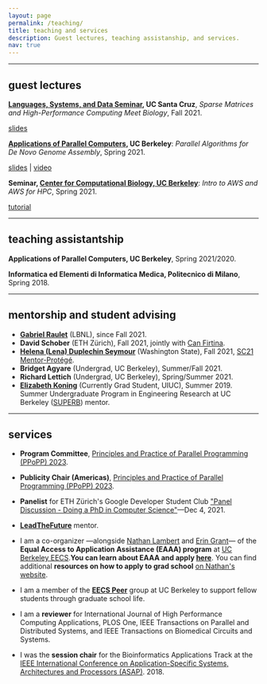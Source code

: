 ```yaml
---
layout: page
permalink: /teaching/
title: teaching and services
description: Guest lectures, teaching assistanship, and services.
nav: true
---
```

___

## guest lectures

**[Languages, Systems, and Data Seminar](https://lsd-ucsc.github.io/lsd-seminar/2021fa/), UC Santa Cruz**, *Sparse Matrices and High-Performance Computing Meet Biology*, Fall 2021.

[slides](https://drive.google.com/file/d/1YRL5HIorMkPQOcEiQ4lTJp6BRrVTN95B/view?usp=sharing)

**[Applications of Parallel Computers](https://sites.google.com/lbl.gov/cs267-spr2021), UC Berkeley**: *Parallel Algorithms for De Novo Genome Assembly*, Spring 2021.

[slides](https://bit.ly/3beLtwh) \| [video](https://www.youtube.com/watch?v=bJky-GMFob4)

**Seminar, [Center for Computational Biology, UC Berkeley](https://ccb.berkeley.edu/)**: *Intro to AWS and AWS for HPC*, Spring 2021.

[tutorial](https://github.com/giuliaguidi/AWS-Tutorial-CompBio-Seminar)

___

## teaching assistantship

**Applications of Parallel Computers, UC Berkeley**, Spring 2021/2020.

**Informatica ed Elementi di Informatica Medica, Politecnico di Milano**, Spring 2018.

___

## mentorship and student advising

* **[Gabriel Raulet](https://www.linkedin.com/in/gabriel-raulet-207b7b214)** (LBNL), since Fall 2021.
* **David Schober** (ETH Zürich), Fall 2021, jointly with [Can Firtina](https://ee.ethz.ch/the-department/people-a-z/person-detail.MjQ2MzEx.TGlzdC8zMjc5LC0xNjUwNTg5ODIw.html).
* **[Helena (Lena) Duplechin Seymour](https://www.linkedin.com/in/helena-lena-duplechin-seymour/)** (Washington State), Fall 2021, [SC21 Mentor-Protégé](https://sc21.supercomputing.org/program/studentssc/mentor-protege-matching/).
* **Bridget Agyare** (Undergrad, UC Berkeley), Summer/Fall 2021.
* **Richard Lettich** (Undergrad, UC Berkeley), Spring/Summer 2021.
* **[Elizabeth Koning](https://kodingkoning.github.io/)** (Currently Grad Student, UIUC), Summer 2019. Summer Undergraduate Program in Engineering Research at UC Berkeley ([SUPERB](https://eecs.berkeley.edu/resources/undergrads/research/superb)) mentor. 

___

## services

* **Program Committee**, [Principles and Practice of Parallel Programming (PPoPP) 2023](https://ppopp23.sigplan.org/).

* **Publicity Chair (Americas)**, [Principles and Practice of Parallel Programming (PPoPP) 2023](https://ppopp23.sigplan.org/).

* **Panelist** for ETH Zürich's Google Developer Student Club ["Panel Discussion - Doing a PhD in Computer Science"](https://gdsc.community.dev/events/details/developer-student-clubs-eth-zurich-presents-panel-discussion-doing-a-phd-in-computer-science/)—Dec 4, 2021.

* **[LeadTheFuture](leadthefuture.tech)** mentor.

* I am a co-organizer —alongside [Nathan Lambert](https://www.natolambert.com/) and [Erin Grant](https://eringrant.github.io/)— of the **Equal Access to Application Assistance (EAAA) program** at [UC Berkeley EECS](https://eecs.berkeley.edu/).**You can learn about EAAA and apply [here](https://sites.google.com/berkeley.edu/eaaa/home)**. You can find additional **resources on how to apply to grad school** [on Nathan's website](https://www.natolambert.com/guides/grad-apps).

* I am a member of the **[EECS Peer](https://www2.eecs.berkeley.edu/eecs-peers/)** group at UC Berkeley to support fellow students through graduate school life.

* I am a **reviewer** for International Journal of High Performance Computing Applications, PLOS One, IEEE Transactions on Parallel and Distributed Systems, and IEEE Transactions on Biomedical Circuits and Systems.

* I was the **session chair** for the Bioinformatics Applications Track at the [IEEE International Conference on Application-Specific Systems, Architectures and Processors (ASAP)](https://asap18.necst.it/program.html). 2018.
